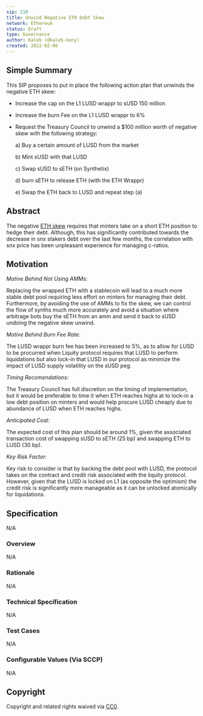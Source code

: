 ```yaml
---
sip: 210
title: Unwind Negative ETH Debt Skew
network: Ethereum
status: Draft
type: Governance
author: Kaleb (@kaleb-keny)
created: 2022-02-06
---
```


<!--You can leave these HTML comments in your merged SIP and delete the visible duplicate text guides, they will not appear and may be helpful to refer to if you edit it again. This is the suggested template for new SIPs. Note that an SIP number will be assigned by an editor. When opening a pull request to submit your SIP, please use an abbreviated title in the filename, `sip-draft_title_abbrev.md`. The title should be 44 characters or less.-->

## Simple Summary

<!--"If you can't explain it simply, you don't understand it well enough." Simply describe the outcome the proposed changes intends to achieve. This should be non-technical and accessible to a casual community member.-->

This SIP proposes to put in place the following action plan that unwinds the negative ETH skew:
- Increase the cap on the L1 LUSD wrappr to sUSD 150 million
- Increase the burn Fee on the L1 LUSD wrappr to 6%
- Request the Treasury Council to unwind a $100 million worth of negative skew with the following strategy:
 
  a) Buy a certain amount of LUSD from the market
  
  b) Mint sUSD with that LUSD
  
  c) Swap sUSD to sETH (on Synthetix)
  
  d) burn sETH to release ETH (with the ETH Wrappr)
  
  e) Swap the ETH back to LUSD and repeat step (a)

## Abstract

<!--A short (~200 word) description of the proposed change, the abstract should clearly describe the proposed change. This is what *will* be done if the SIP is implemented, not *why* it should be done or *how* it will be done. If the SIP proposes deploying a new contract, write, "we propose to deploy a new contract that will do x".-->

The negative [ETH skew](https://ibb.co/q79XwP4) requires that minters take on a short ETH position to hedge their debt. Although, this has significantly contributed towards the decrease in snx stakers debt over the last few months, the correlation with snx price has been unpleasant experience for managing c-ratios. 

## Motivation

<!--This is the problem statement. This is the *why* of the SIP. It should clearly explain *why* the current state of the protocol is inadequate.  It is critical that you explain *why* the change is needed, if the SIP proposes changing how something is calculated, you must address *why* the current calculation is innaccurate or wrong. This is not the place to describe how the SIP will address the issue!-->

*Motive Behind Not Using AMMs:*

Replacing the wrapped ETH with a stablecoin will lead to a much more stable debt pool requiring less effort on minters for managing their debt. Furthermore, by avoiding the use of AMMs to fix the skew, we can control the flow of synths much more accurately and avoid a situation where arbitrage bots buy the sETH from an amm and send it back to sUSD undoing the negative skew unwind.

*Motive Behind Burn Fee Rate:*

The LUSD wrappr burn fee has been increased to 5%, as to allow for LUSD to be procurred when Liquity protocol requires that LUSD to perform liquidations but also lock-in that LUSD in our protocol as minimize the impact of LUSD supply volatility on the sUSD peg.

*Timing Recomendations:*

The Treasury Council has full discretion on the timing of implementation, but it would be preferable to time it when ETH reaches highs at to lock-in a low debt position on minters and would help procure LUSD cheaply due to abundance of LUSD when ETH reaches highs.

*Anticipated Cost:*

The expected cost of this plan should be around 1%, given the associated transaction cost of swapping sUSD to sETH (25 bp) and swapping ETH to LUSD (30 bp).

*Key Risk Factor:*

Key risk to consider is that by backing the debt pool with LUSD, the protocol takes on the contract and credit risk associated with the liquity protocol. However, given that the LUSD is locked on L1 (as opposite the optimism) the credit risk is significantly more manageable as it can be unlocked atomically for liquidations.

## Specification

<!--The specification should describe the syntax and semantics of any new feature, there are five sections
1. Overview
2. Rationale
3. Technical Specification
4. Test Cases
5. Configurable Values
-->
N/A

### Overview

<!--This is a high level overview of *how* the SIP will solve the problem. The overview should clearly describe how the new feature will be implemented.-->
N/A

### Rationale

<!--This is where you explain the reasoning behind how you propose to solve the problem. Why did you propose to implement the change in this way, what were the considerations and trade-offs. The rationale fleshes out what motivated the design and why particular design decisions were made. It should describe alternate designs that were considered and related work. The rationale may also provide evidence of consensus within the community, and should discuss important objections or concerns raised during discussion.-->
N/A

### Technical Specification

<!--The technical specification should outline the public API of the changes proposed. That is, changes to any of the interfaces Synthetix currently exposes or the creations of new ones.-->

N/A

### Test Cases

<!--Test cases for an implementation are mandatory for SIPs but can be included with the implementation..-->

N/A

### Configurable Values (Via SCCP)

<!--Please list all values configurable via SCCP under this implementation.-->

N/A

## Copyright

Copyright and related rights waived via [CC0](https://creativecommons.org/publicdomain/zero/1.0/).
